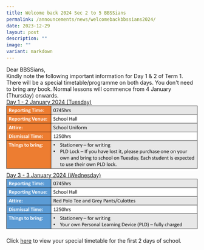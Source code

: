 ```yaml
---
title: Welcome back 2024 Sec 2 to 5 BBSSians
permalink: /announcements/news/welcomebackbbssians2024/
date: 2023-12-29
layout: post
description: ""
image: ""
variant: markdown
---
```

Dear BBSSians,
<br>
Kindly note the following important information for Day 1 &amp; 2 of Term 1. There will be a special timetable/programme on both days. You don't need to bring any book. Normal lessons will commence from 4 January (Thursday) onwards.
<br>
<u>Day 1 - 2 January 2024 (Tuesday)</u>
![](/images/table_1_first_day_of_school.png)
<u>Day 3 - 3 January 2024 (Wednesday)</u>
![](/images/table_2_first_day_of_school.png)

Click [here](/files/Welcome_back_2024_Sec_2_5_BBSSians.pdf) to view your special timetable for the first 2 days of school.